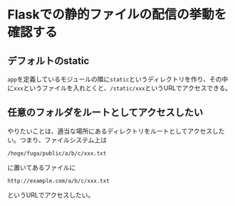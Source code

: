 # Flaskでの静的ファイルの配信の挙動を確認する

## デフォルトのstatic

`app`を定義しているモジュールの隣に`static`というディレクトリを作り、その中に`xxx`というファイルを入れとくと、`/static/xxx`というURLでアクセスできる。

## 任意のフォルダをルートとしてアクセスしたい

やりたいことは、適当な場所にあるディレクトリをルートとしてアクセスしたい。つまり、ファイルシステム上は

```
/hoge/fuga/public/a/b/c/xxx.txt
```

に置いてあるファイルに

```
http://example.com/a/b/c/xxx.txt
```

というURLでアクセスしたい。
